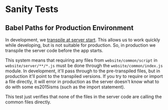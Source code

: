 # Sanity Tests

## Babel Paths for Production Environment

In development, we [transpile at server start](https://github.com/HabitRPG/habitica/blob/1ed7e21542519abe7a3c601f396e1a07f9b050ae/website/server/index.js#L6-L8). This allows us to work quickly while developing, but is not suitable for production. So, in production we transpile the server code before the app starts.

This system means that requiring any files from `website/common/script` in `website/server/**/*.js` must be done through the `website/common/index.js` module. In development, it'll pass through to the pre-transpiled files, but in production it'll point to the transpiled versions. If you try to require or import a file directly, it will error in production as the server doesn't know what to do with some es2015isms (such as the import statement).

This test just verifies that none of the files in the server code are calling the common files directly.
